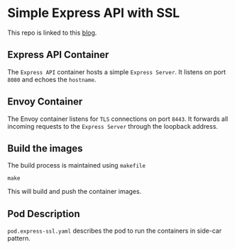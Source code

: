 # Simple Express API with SSL

This repo is linked to this [blog](https://debojitroy.com/blogs/running-ssl-api-with-multi-node-local-kubernetes-cluster/).

## Express API Container

The `Express API` container hosts a simple `Express Server`. It listens on port `8080` and echoes the `hostname`.

## Envoy Container

The Envoy container listens for `TLS` connections on port `8443`. It forwards all incoming requests to the `Express Server` through the loopback address.

## Build the images

The build process is maintained using `makefile`

```shell
make
```

This will build and push the container images.

## Pod Description

`pod.express-ssl.yaml` describes the pod to run the containers in side-car pattern.
